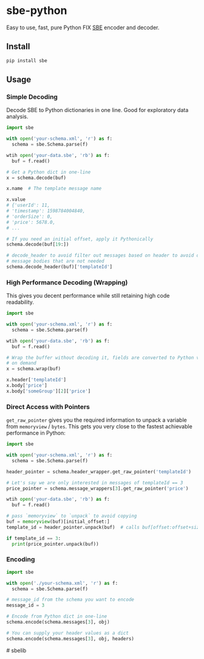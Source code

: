 # sbe-python

Easy to use, fast, pure Python FIX [SBE](https://www.fixtrading.org/standards/sbe/) encoder and decoder.

## Install

```bash
pip install sbe
```

## Usage

### Simple Decoding

Decode SBE to Python dictionaries in one line. Good for exploratory data analysis.

```python
import sbe

with open('your-schema.xml', 'r') as f:
  schema = sbe.Schema.parse(f)

wtih open('your-data.sbe', 'rb') as f:
  buf = f.read()

# Get a Python dict in one-line
x = schema.decode(buf)

x.name  # The template message name

x.value
# {'userId': 11,
# 'timestamp': 1598784004840,
# 'orderSize': 0,
# 'price': 5678.0,
# ...

# If you need an initial offset, apply it Pythonically
schema.decode(buf[19:])

# decode_header to avoid filter out messages based on header to avoid decoding
# message bodies that are not needed
schema.decode_header(buf)['templateId']
```

### High Performance Decoding (Wrapping)

This gives you decent performance while still retaining high code readability.

```python
import sbe

with open('your-schema.xml', 'r') as f:
  schema = sbe.Schema.parse(f)

wtih open('your-data.sbe', 'rb') as f:
  buf = f.read()

# Wrap the buffer without decoding it, fields are converted to Python variables
# on demand
x = schema.wrap(buf)

x.header['templateId']
x.body['price']
x.body['someGroup'][2]['price']
```

### Direct Access with Pointers

`get_raw_pointer` gives you the required information to unpack a variable from `memoryview` / `bytes`. This gets you very close to the fastest achievable performance in Python:

```python
import sbe

with open('your-schema.xml', 'r') as f:
  schema = sbe.Schema.parse(f)

header_pointer = schema.header_wrapper.get_raw_pointer('templateId')

# Let's say we are only interested in messages of templateId == 3
price_pointer = schema.message_wrappers[3].get_raw_pointer('price')

wtih open('your-data.sbe', 'rb') as f:
  buf = f.read()

# pass `memoryview` to `unpack` to avoid copying
buf = memoryview(buf)[initial_offset:]
template_id = header_pointer.unpack(buf)  # calls buf[offset:offset+size].cast("I")[0] directly

if template_id == 3:
  print(price_pointer.unpack(buf))
```

### Encoding

```python
import sbe

with open('./your-schema.xml', 'r') as f:
  schema = sbe.Schema.parse(f)

# message_id from the schema you want to encode
message_id = 3

# Encode from Python dict in one-line
schema.encode(schema.messages[3], obj)

# You can supply your header values as a dict
schema.encode(schema.messages[3], obj, headers)
```
#   s b e l i b  
 